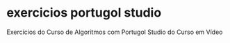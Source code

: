 # exercicios portugol studio
 Exercícios do Curso de Algoritmos com Portugol Studio do Curso em Vídeo
